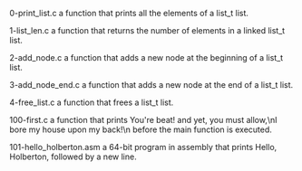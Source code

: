0-print_list.c			a function that prints all the elements of a list_t list.

1-list_len.c			a function that returns the number of elements in a linked list_t list.

2-add_node.c			a function that adds a new node at the beginning of a list_t list.

3-add_node_end.c		a function that adds a new node at the end of a list_t list.

4-free_list.c			a function that frees a list_t list.

100-first.c			a function that prints You're beat! and yet, you must allow,\nI bore my house upon my back!\n before the main function is executed.

101-hello_holberton.asm		a 64-bit program in assembly that prints Hello, Holberton, followed by a new line.


